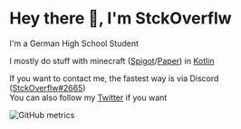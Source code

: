 <h1>Hey there 👋, I'm StckOverflw</h1>

I'm a German High School Student

I mostly do stuff with minecraft ([Spigot](https://spigotmc.org)/[Paper](https://papermc.io)) in [Kotlin](https://kotlinlang.org)

If you want to contact me, the fastest way is via Discord ([StckOverflw#2665](https://discord.com/users/816989010836717599)) <br>
You can also follow my <a href="https://twitter.com/stckoverflw">Twitter</a> if you want

![GitHub metrics](https://github.com/StckOverflw/StckOverflw/blob/master/github-metrics.svg)
